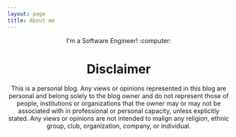 ```yaml
---
layout: page
title: About me
---
```


<div style="text-align:center">

<p>
    I'm a Software Engineer! :computer:
</p>
</div>

<div style="text-align:center">
    <h1>
        Disclaimer
    </h1>

<p>
    This is a personal blog. Any views or opinions represented in this blog are personal and belong solely to the blog owner and do not represent those of people, institutions or organizations that the owner may or may not be associated with in professional or personal capacity, unless explicitly stated. Any views or opinions are not intended to malign any religion, ethnic group, club, organization, company, or individual.
</p>
</div>
